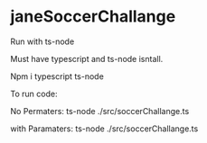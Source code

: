 # janeSoccerChallange

Run with ts-node

Must have typescript and ts-node isntall.

Npm i typescript ts-node

To run code:

No Permaters:
ts-node ./src/soccerChallange.ts

with Paramaters:
ts-node ./src/soccerChallange.ts <filename>
